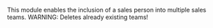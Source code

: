 This module enables the inclusion of a sales person into multiple sales teams.
WARNING: Deletes already existing teams!
